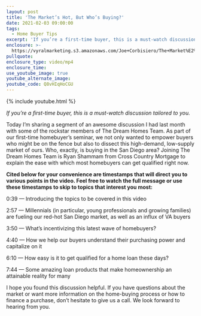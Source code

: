 ```yaml
---
layout: post
title: 'The Market’s Hot, But Who’s Buying?'
date: 2021-02-03 09:00:00
tags:
  - Home Buyer Tips
excerpt: 'If you’re a first-time buyer, this is a must-watch discussion tailored to you.'
enclosure: >-
  https://vyralmarketing.s3.amazonaws.com/Joe+Corbisiero/The+Market%E2%80%99s+Hot%2C+But+Who%E2%80%99s+Buying_.mp4
pullquote:
enclosure_type: video/mp4
enclosure_time:
use_youtube_image: true
youtube_alternate_image:
youtube_code: Q8vHIqHoCGU
---
```


{% include youtube.html %}

*If you’re a first-time buyer, this is a must-watch discussion tailored to you.*

Today I’m sharing a segment of an awesome discussion I had last month with some of the rockstar members of The Dream Homes Team. As part of our first-time homebuyer’s seminar, we not only wanted to empower buyers who might be on the fence but also to dissect this high-demand, low-supply market of ours. Who, exactly, is buying in the San Diego area? Joining The Dream Homes Team is Ryan Shammam from Cross Country Mortgage to explain the ease with which most homebuyers can get qualified right now.&nbsp;

**Cited below for your convenience are timestamps that will direct you to various points in the video. Feel free to watch the full message or use these timestamps to skip to topics that interest you most:&nbsp;**

0:39 — Introducing the topics to be covered in this video

2:57 — Millennials (in particular, young professionals and growing families) are fueling our red-hot San Diego market, as well as an influx of VA buyers&nbsp;

3:50 — What’s incentivizing this latest wave of homebuyers?&nbsp;

4:40 — How we help our buyers understand their purchasing power and capitalize on it&nbsp;

6:10 — How easy is it to get qualified for a home loan these days?

7:44 — Some amazing loan products that make homeownership an attainable reality for many&nbsp;

I hope you found this discussion helpful. If you have questions about the market or want more information on the home-buying process or how to finance a purchase, don’t hesitate to give us a call. We look forward to hearing from you.
